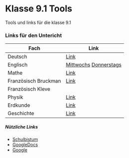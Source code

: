 # Klasse 9.1 Tools
 Tools und links für die klasse 9.1
### Links für den Untericht
Fach | Link
-----|-----
Deutsch | [Link](https://teams.microsoft.com/l/meetup-join/19%3ameeting_MTg1Yzc4NmQtYTBiZi00MDFhLWJhMmYtMzhkZjE3YTMyMTA2%40thread.v2/0?context=%7b%22Tid%22%3a%22782c9249-feff-462e-837c-856d55aa2749%22%2c%22Oid%22%3a%221029a735-657e-4f94-970d-753fc16e7d5c%22%7d)
Englisch | [Mittwochs](https://teams.microsoft.com/l/meetup-join/19%3ameeting_MzQ3YmRiM2QtNWVkMy00YmVjLWEyZjctOTMwMWIwNDlhZWZi%40thread.v2/0?context=%7b%22Tid%22%3a%22782c9249-feff-462e-837c-856d55aa2749%22%2c%22Oid%22%3a%2204ffa630-376b-43bb-a0c5-ec08f30834aa%22%7d) [Donnerstags](https://teams.microsoft.com/l/meetup-join/19%3ameeting_NmY0MjhmNjAtODliMC00NTQ1LTlkZjAtYmMxODJkMzVhMjI4%40thread.v2/0?context=%7b%22Tid%22%3a%22782c9249-feff-462e-837c-856d55aa2749%22%2c%22Oid%22%3a%2204ffa630-376b-43bb-a0c5-ec08f30834aa%22%7d)
Mathe | [Link](https://zoom.us/j/97898549387?pwd=NnoxeGk1K3VBWVFwWnlCMUl1MjFFdz09)
Französisch Bruckman | [Link](https://zoom.us/j/4997180968?pwd=dFJJR29xbnpqMEptay9FWnRZRkdXZz09)
Französisch Kleve |
Physik | [Link](https://teams.microsoft.com/l/meetup-join/19%3ameeting_ZTFkN2RmYjUtZTZkMC00NzQzLWE1YjQtY2MxYTFkYWUwMTc5%40thread.v2/0?context=%7b%22Tid%22%3a%22810164a5-596d-439f-b9bf-84f68aa6f191%22%2c%22Oid%22%3a%22756af5fd-f695-4378-a143-426711aaf81a%22%7d)
Erdkunde | [Link](https://teams.microsoft.com/l/meetup-join/19%3ameeting_YTQwYjY1ZTUtZTU0ZS00NTU4LTk1YzMtNmYzMDI1MzQyOGM2%40thread.v2/0?context=%7b%22Tid%22%3a%22782c9249-feff-462e-837c-856d55aa2749%22%2c%22Oid%22%3a%2257919de2-345a-4943-b4b1-1912d852a14a%22%7d)
Geschichte | [Link](https://teams.microsoft.com/l/meetup-join/19%3ameeting_MjM2ODZiMWEtMzZkOS00NjIxLWJlMTMtNTlmOTY5MTgwZDJm%40thread.v2/0?context=%7b%22Tid%22%3a%22782c9249-feff-462e-837c-856d55aa2749%22%2c%22Oid%22%3a%2204ffa630-376b-43bb-a0c5-ec08f30834aa%22%7d)

##### Nützliche Links
- [Schulbistum](https://schulbistum.de)
- [GoogleDocs](https://docs.google.com)
- [Google](https://google.com)